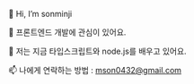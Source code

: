 👋 Hi, I’m sonminji
  
👀 프론트엔드 개발에 관심이 있어요.
  
🌱 저는 지금 타입스크립트와 node.js를 배우고 있어요.

📫 나에게 연락하는 방법 : mson0432@gmail.com

<!---
sonminji020115/sonminji020115 는 GitHub 프로필에 'README.md ' (이 파일) 이 나타나므로 ✨ 스페셜 ✨ Repository 입니다
미리보기 링크를 클릭하여 변경 사항을 확인할 수 있습니다.
--->

